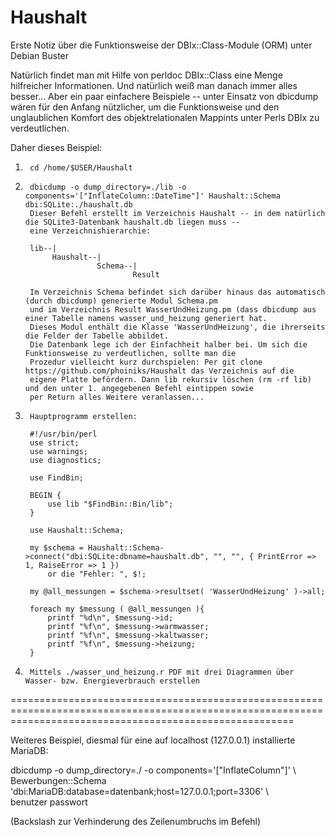 # Haushalt
Erste Notiz über die Funktionsweise der DBIx::Class-Module (ORM) unter Debian Buster

Natürlich findet man mit Hilfe von perldoc DBIx::Class eine Menge hilfreicher Informationen.
Und natürlich weiß man danach immer alles besser...
Aber ein paar einfachere Beispiele -- unter Einsatz von dbicdump wären für den Anfang nützlicher,
um die Funktionsweise und den unglaublichen Komfort des objektrelationalen Mappints unter Perls
DBIx zu verdeutlichen.

Daher dieses Beispiel:

1.      cd /home/$USER/Haushalt

2.      dbicdump -o dump_directory=./lib -o components='["InflateColumn::DateTime"]' Haushalt::Schema dbi:SQLite:./haushalt.db
        Dieser Befehl erstellt im Verzeichnis Haushalt -- in dem natürlich die SQLite3-Datenbank haushalt.db liegen muss --
        eine Verzeichnishierarchie:

        lib--|
             Haushalt--|
                       Schema--|
                               Result

        Im Verzeichnis Schema befindet sich darüber hinaus das automatisch (durch dbicdump) generierte Modul Schema.pm
        und im Verzeichnis Result WasserUndHeizung.pm (dass dbicdump aus einer Tabelle namens wasser_und_heizung generiert hat.
        Dieses Modul enthält die Klasse 'WasserUndHeizung', die ihrerseits die Felder der Tabelle abbildet.
        Die Datenbank lege ich der Einfachheit halber bei. Um sich die Funktionsweise zu verdeutlichen, sollte man die
        Prozedur vielleicht kurz durchspielen: Per git clone https://github.com/phoiniks/Haushalt das Verzeichnis auf die
        eigene Platte befördern. Dann lib rekursiv löschen (rm -rf lib) und den unter 1. angegebenen Befehl eintippen sowie
        per Return alles Weitere veranlassen...

3.      Hauptprogramm erstellen:

        #!/usr/bin/perl
        use strict;
        use warnings;
        use diagnostics;

        use FindBin;

        BEGIN {
            use lib "$FindBin::Bin/lib";
        }

        use Haushalt::Schema;

        my $schema = Haushalt::Schema->connect("dbi:SQLite:dbname=haushalt.db", "", "", { PrintError => 1, RaiseError => 1 })
            or die "Fehler: ", $!;

        my @all_messungen = $schema->resultset( 'WasserUndHeizung' )->all;

        foreach my $messung ( @all_messungen ){
            printf "%d\n", $messung->id;
            printf "%f\n", $messung->warmwasser;
            printf "%f\n", $messung->kaltwasser;
            printf "%f\n", $messung->heizung;
        }

4.      Mittels ./wasser_und_heizung.r PDF mit drei Diagrammen über Wasser- bzw. Energieverbrauch erstellen

=============================================================================================================================================================

Weiteres Beispiel, diesmal für eine auf localhost (127.0.0.1) installierte MariaDB:

dbicdump -o dump_directory=./ -o components='["InflateColumn"]' \\ <br>
Bewerbungen::Schema 'dbi:MariaDB:database=datenbank;host=127.0.0.1;port=3306' \\ <br>
benutzer passwort

(Backslash zur Verhinderung des Zeilenumbruchs im Befehl)
